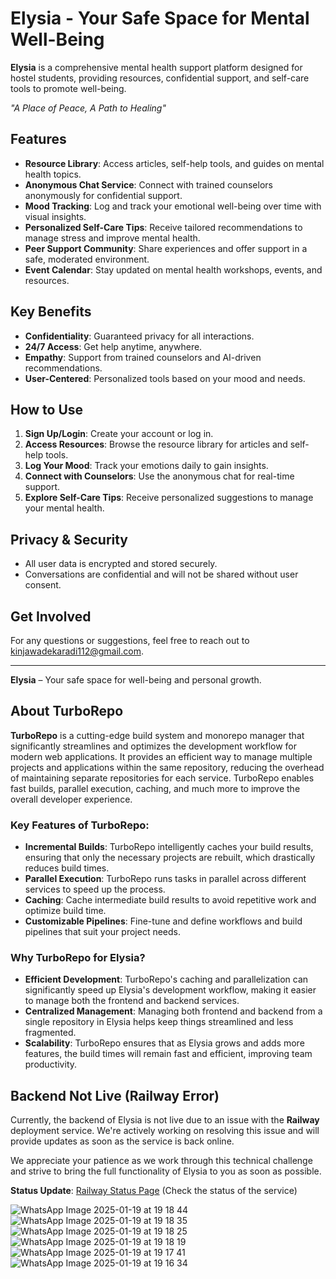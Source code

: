 # Elysia - Your Safe Space for Mental Well-Being

**Elysia** is a comprehensive mental health support platform designed for hostel students, providing resources, confidential support, and self-care tools to promote well-being.

_"A Place of Peace, A Path to Healing"_

## Features

- **Resource Library**: Access articles, self-help tools, and guides on mental health topics.
- **Anonymous Chat Service**: Connect with trained counselors anonymously for confidential support.
- **Mood Tracking**: Log and track your emotional well-being over time with visual insights.
- **Personalized Self-Care Tips**: Receive tailored recommendations to manage stress and improve mental health.
- **Peer Support Community**: Share experiences and offer support in a safe, moderated environment.
- **Event Calendar**: Stay updated on mental health workshops, events, and resources.

## Key Benefits

- **Confidentiality**: Guaranteed privacy for all interactions.
- **24/7 Access**: Get help anytime, anywhere.
- **Empathy**: Support from trained counselors and AI-driven recommendations.
- **User-Centered**: Personalized tools based on your mood and needs.

## How to Use

1. **Sign Up/Login**: Create your account or log in.
2. **Access Resources**: Browse the resource library for articles and self-help tools.
3. **Log Your Mood**: Track your emotions daily to gain insights.
4. **Connect with Counselors**: Use the anonymous chat for real-time support.
5. **Explore Self-Care Tips**: Receive personalized suggestions to manage your mental health.

## Privacy & Security

- All user data is encrypted and stored securely.
- Conversations are confidential and will not be shared without user consent.

## Get Involved

For any questions or suggestions, feel free to reach out to [kinjawadekaradi112@gmail.com](mailto:kinjawadekaradi112@gmail.com).

---

**Elysia** – Your safe space for well-being and personal growth.

## About TurboRepo

**TurboRepo** is a cutting-edge build system and monorepo manager that significantly streamlines and optimizes the development workflow for modern web applications. It provides an efficient way to manage multiple projects and applications within the same repository, reducing the overhead of maintaining separate repositories for each service. TurboRepo enables fast builds, parallel execution, caching, and much more to improve the overall developer experience.

### Key Features of TurboRepo:

- **Incremental Builds**: TurboRepo intelligently caches your build results, ensuring that only the necessary projects are rebuilt, which drastically reduces build times.
- **Parallel Execution**: TurboRepo runs tasks in parallel across different services to speed up the process.
- **Caching**: Cache intermediate build results to avoid repetitive work and optimize build time.
- **Customizable Pipelines**: Fine-tune and define workflows and build pipelines that suit your project needs.

### Why TurboRepo for Elysia?

- **Efficient Development**: TurboRepo's caching and parallelization can significantly speed up Elysia's development workflow, making it easier to manage both the frontend and backend services.
- **Centralized Management**: Managing both frontend and backend from a single repository in Elysia helps keep things streamlined and less fragmented.
- **Scalability**: TurboRepo ensures that as Elysia grows and adds more features, the build times will remain fast and efficient, improving team productivity.

## Backend Not Live (Railway Error)

Currently, the backend of Elysia is not live due to an issue with the **Railway** deployment service. We're actively working on resolving this issue and will provide updates as soon as the service is back online.

We appreciate your patience as we work through this technical challenge and strive to bring the full functionality of Elysia to you as soon as possible.

**Status Update**: [Railway Status Page](https://status.railway.app/) (Check the status of the service)




![WhatsApp Image 2025-01-19 at 19 18 44](https://github.com/user-attachments/assets/09afa17a-181c-4477-a6f9-43f285dd0d4c)
![WhatsApp Image 2025-01-19 at 19 18 35](https://github.com/user-attachments/assets/e491953d-c368-4497-93e1-843758e5a3cb)
![WhatsApp Image 2025-01-19 at 19 18 25](https://github.com/user-attachments/assets/366df0e7-6ccb-409b-9829-1ebba64a67c6)
![WhatsApp Image 2025-01-19 at 19 18 19](https://github.com/user-attachments/assets/3db26384-9133-47dd-abec-0564be43efae)
![WhatsApp Image 2025-01-19 at 19 17 41](https://github.com/user-attachments/assets/0319b013-d404-4c39-ad1a-bcecb1a2f2b3)
![WhatsApp Image 2025-01-19 at 19 16 34](https://github.com/user-attachments/assets/0e089ba3-c847-4d5f-a998-cb0adbf2c3c3)
